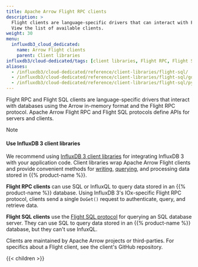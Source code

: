 ```yaml
---
title: Apache Arrow Flight RPC clients
description: >
  Flight clients are language-specific drivers that can interact with Flight servers using the Arrow in-memory format and the Flight RPC framework.
  View the list of available clients.
weight: 30
menu:
  influxdb3_cloud_dedicated:
    name: Arrow Flight clients
    parent: Client libraries
influxdb3/cloud-dedicated/tags: [client libraries, Flight RPC, Flight SQL]
aliases:
  - /influxdb3/cloud-dedicated/reference/client-libraries/flight-sql/
  - /influxdb3/cloud-dedicated/reference/client-libraries/flight-sql/go-flightsql/
  - /influxdb3/cloud-dedicated/reference/client-libraries/flight-sql/python-flightsql-dbapi/
---
```


Flight RPC and Flight SQL clients are language-specific drivers that interact with databases using the Arrow in-memory format and the Flight RPC protocol.
Apache Arrow Flight RPC and Flight SQL protocols define APIs for servers and clients.

> [!Note]
> #### Use InfluxDB 3 client libraries
> 
> We recommend using [InfluxDB 3 client libraries](/influxdb3/cloud-dedicated/reference/client-libraries/v3/) for integrating InfluxDB 3 with your application code.
> Client libraries wrap Apache Arrow Flight clients
> and provide convenient methods for [writing](/influxdb3/cloud-dedicated/get-started/write/#write-line-protocol-to-influxdb), [querying](/influxdb3/cloud-dedicated/get-started/query/#execute-an-sql-query), and processing data stored in {{% product-name %}}.

**Flight RPC clients** can use SQL or InfluxQL to query data stored in an {{% product-name %}} database.
Using InfluxDB 3's IOx-specific Flight RPC protocol, clients send a single `DoGet()` request to authenticate, query, and retrieve data.

**Flight SQL clients** use the [Flight SQL protocol](https://arrow.apache.org/docs/format/FlightSql.html) for querying an SQL database server.
They can use SQL to query data stored in an {{% product-name %}} database, but they can't use InfuxQL.

Clients are maintained by Apache Arrow projects or third-parties.
For specifics about a Flight client, see the client's GitHub repository.

{{< children >}}
